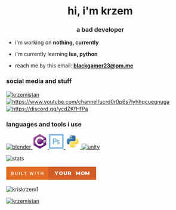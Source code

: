 <h1 align="center">hi, i'm krzem</h1>
<h3 align="center">a bad developer</h3>


- i'm working on **nothing, currently**

- i'm currently learning **lua, python**

- reach me by this email: **blackgamer23@pm.me**

<h3 align="left">social media and stuff</h3>
<p align="left">
<a href="https://twitter.com/krzemistan" target="blank"><img align="center" src="https://raw.githubusercontent.com/rahuldkjain/github-profile-readme-generator/master/src/images/icons/Social/twitter.svg" alt="krzemistan" height="30" width="40" /></a>
<a href="https://www.youtube.com/c/https://www.youtube.com/channel/ucrd0r0p6s7lyhhqcuegnuga" target="blank"><img align="center" src="https://raw.githubusercontent.com/rahuldkjain/github-profile-readme-generator/master/src/images/icons/Social/youtube.svg" alt="https://www.youtube.com/channel/ucrd0r0p6s7lyhhqcuegnuga" height="30" width="40" /></a>
<a href="https://discord.gg/ycdZKfHfPa" target="blank"><img align="center" src="https://raw.githubusercontent.com/rahuldkjain/github-profile-readme-generator/master/src/images/icons/Social/discord.svg" alt="https://discord.gg/ycdZKfHfPa" height="30" width="40" /></a>
</p>

<h3 align="left">languages and tools i use</h3>
<p align="left"> <a href="https://www.blender.org/" target="_blank"> <img src="https://download.blender.org/branding/community/blender_community_badge_white.svg" alt="blender" width="40" height="40"/> </a> <a href="https://www.w3schools.com/cs/" target="_blank"> <img src="https://raw.githubusercontent.com/devicons/devicon/master/icons/csharp/csharp-original.svg" alt="csharp" width="40" height="40"/> </a> <a href="https://www.photoshop.com/en" target="_blank"> <img src="https://raw.githubusercontent.com/devicons/devicon/master/icons/photoshop/photoshop-line.svg" alt="photoshop" width="40" height="40"/> </a> <a href="https://www.python.org" target="_blank"> <img src="https://raw.githubusercontent.com/devicons/devicon/master/icons/python/python-original.svg" alt="python" width="40" height="40"/> </a> <a href="https://unity.com/" target="_blank"> <img src="https://www.vectorlogo.zone/logos/unity3d/unity3d-icon.svg" alt="unity" width="40" height="40"/> </a> </p>

![stats](https://github-readme-stats.vercel.app/api?username=pablogonzales2009&show_icons=true&theme=synthwave)


<img src="https://raw.githubusercontent.com/kriskrzem1/Krzem/gh-pages/urmom.png" width="241" height="35" />

<p align="left"> <img src="https://komarev.com/ghpvc/?username=kriskrzem1&label=Profile%20views&color=0e75b6&style=flat" alt="kriskrzem1" /> </p>
<p align="left"> <a href="https://twitter.com/krzemistan" target="blank"><img src="https://img.shields.io/twitter/follow/krzemistan?logo=twitter&style=for-the-badge" alt="krzemistan" /></a> </p>
